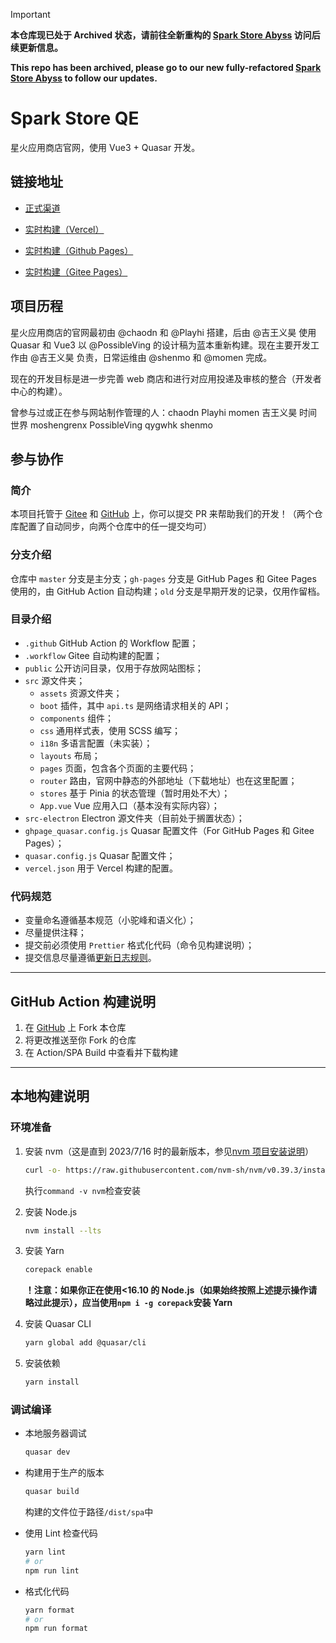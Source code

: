> [!IMPORTANT]
> **本仓库现已处于 Archived 状态，请前往全新重构的 [Spark Store Abyss](https://github.com/jiwangyihao/spark-store-abyss) 访问后续更新信息。**
> 
> **This repo has been archived, please go to our new fully-refactored [Spark Store Abyss](https://github.com/jiwangyihao/spark-store-abyss) to follow our updates.**

# Spark Store QE

星火应用商店官网，使用 Vue3 + Quasar 开发。

## 链接地址

- [正式渠道](https://www.spark-app.store/)

- [实时构建（Vercel）](https://spark.jwyihao.top/)

- [实时构建（Github Pages）](https://jiwangyihao.github.io/spark-store-qe/)

- [实时构建（Gitee Pages）](https://spark-store-project.gitee.io/spark-store-qe/)

## 项目历程

星火应用商店的官网最初由 @chaodn 和 @Playhi 搭建，后由 @吉王义昊 使用 Quasar 和 Vue3 以 @PossibleVing 的设计稿为蓝本重新构建。现在主要开发工作由 @吉王义昊 负责，日常运维由 @shenmo 和 @momen 完成。

现在的开发目标是进一步完善 web 商店和进行对应用投递及审核的整合（开发者中心的构建）。

曾参与过或正在参与网站制作管理的人：chaodn Playhi momen 吉王义昊 时间世界 moshengrenx PossibleVing qygwhk shenmo

## 参与协作

### 简介

本项目托管于 [Gitee](https://gitee.com/deepin-community-store/spark-store-qe) 和 [GitHub](https://github.com/jiwangyihao/spark-store-qe) 上，你可以提交 PR 来帮助我们的开发！（两个仓库配置了自动同步，向两个仓库中的任一提交均可）

### 分支介绍

仓库中 `master` 分支是主分支；`gh-pages` 分支是 GitHub Pages 和 Gitee Pages 使用的，由 GitHub Action 自动构建；`old` 分支是早期开发的记录，仅用作留档。

### 目录介绍

- `.github` GitHub Action 的 Workflow 配置；
- `.workflow` Gitee 自动构建的配置；
- `public` 公开访问目录，仅用于存放网站图标；
- `src` 源文件夹；
  - `assets` 资源文件夹；
  - `boot` 插件，其中 `api.ts` 是网络请求相关的 API；
  - `components` 组件；
  - `css` 通用样式表，使用 SCSS 编写；
  - `i18n` 多语言配置（未实装）；
  - `layouts` 布局；
  - `pages` 页面，包含各个页面的主要代码；
  - `router` 路由，官网中静态的外部地址（下载地址）也在这里配置；
  - `stores` 基于 Pinia 的状态管理（暂时用处不大）；
  - `App.vue` Vue 应用入口（基本没有实际内容）；
- `src-electron` Electron 源文件夹（目前处于搁置状态）；
- `ghpage_quasar.config.js` Quasar 配置文件（For GitHub Pages 和 Gitee Pages）；
- `quasar.config.js` Quasar 配置文件；
- `vercel.json` 用于 Vercel 构建的配置。

### 代码规范

- 变量命名遵循基本规范（小驼峰和语义化）；
- 尽量提供注释；
- 提交前必须使用 `Prettier` 格式化代码（命令见构建说明）；
- 提交信息尽量遵循[更新日志规则](https://deepin-community-store.gitee.io/spark-wiki/#/Dev/Spark-Store-Git-Repo?id=%e6%9b%b4%e6%96%b0%e6%97%a5%e5%bf%97%e8%a7%84%e5%88%99)。

---

## GitHub Action 构建说明

1. 在 [GitHub](https://github.com/jiwangyihao/spark-store-qe) 上 Fork 本仓库
2. 将更改推送至你 Fork 的仓库
3. 在 Action/SPA Build 中查看并下载构建

---

## 本地构建说明

### 环境准备

1. 安装 nvm（这是直到 2023/7/16 时的最新版本，参见[nvm 项目安装说明](https://github.com/nvm-sh/nvm#installing-and-updating)）

   ```bash
   curl -o- https://raw.githubusercontent.com/nvm-sh/nvm/v0.39.3/install.sh | bash
   ```

   执行`command -v nvm`检查安装

2. 安装 Node.js

   ```bash
   nvm install --lts
   ```

3. 安装 Yarn

   ```bash
   corepack enable
   ```

   **！注意：如果你正在使用<16.10 的 Node.js（如果始终按照上述提示操作请略过此提示），应当使用`npm i -g corepack`安装 Yarn**

4. 安装 Quasar CLI

   ```bash
   yarn global add @quasar/cli
   ```

5. 安装依赖
   ```bash
   yarn install
   ```

### 调试编译

- 本地服务器调试

  ```bash
  quasar dev
  ```

- 构建用于生产的版本

  ```bash
  quasar build
  ```

  构建的文件位于路径`/dist/spa`中

- 使用 Lint 检查代码

  ```bash
  yarn lint
  # or
  npm run lint
  ```

- 格式化代码
  ```bash
  yarn format
  # or
  npm run format
  ```
